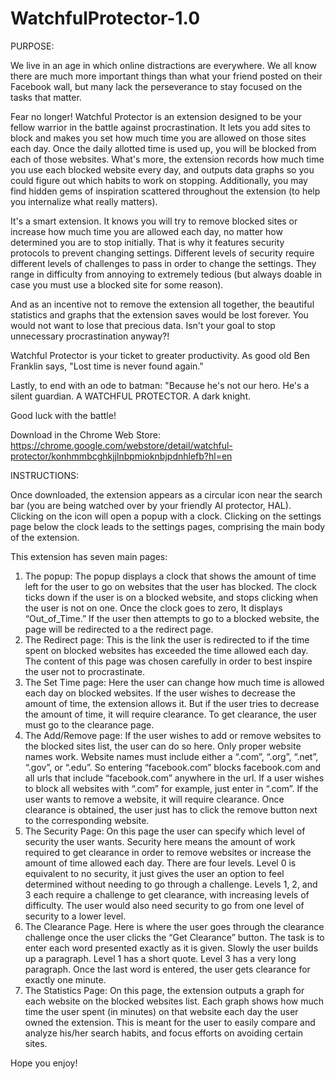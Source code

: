 # WatchfulProtector-1.0

PURPOSE:

We live in an age in which online distractions are everywhere. We all know there are much more important things than what your friend posted on their Facebook wall, but many lack the perseverance to stay focused on the tasks that matter.

Fear no longer! Watchful Protector is an extension designed to be your fellow warrior in the battle against procrastination. It lets you add sites to block and makes you set how much time you are allowed on those sites each day. Once the daily allotted time is used up, you will be blocked from each of those websites. What's more, the extension records how much time you use each blocked website every day, and outputs data graphs so you could figure out which habits to work on stopping. Additionally, you may find hidden gems of inspiration scattered throughout the extension (to help you internalize what really matters). 

It's a smart extension. It knows you will try to remove blocked sites or increase how much time you are allowed each day, no matter how determined you are to stop initially. That is why it features security protocols to prevent changing settings. Different levels of security require different levels of challenges to pass in order to change the settings. They range in difficulty from annoying to extremely tedious (but always doable in case you must use a blocked site for some reason). 

And as an incentive not to remove the extension all together, the beautiful statistics and graphs that the extension saves would be lost forever. You would not want to lose that precious data. Isn't your goal to stop unnecessary procrastination anyway?!

Watchful Protector is your ticket to greater productivity. As good old Ben Franklin says, "Lost time is never found again."

Lastly, to end with an ode to batman: "Because he's not our hero. He's a silent guardian. A WATCHFUL PROTECTOR. A dark knight. 

Good luck with the battle!

Download in the Chrome Web Store: https://chrome.google.com/webstore/detail/watchful-protector/konhmmbcghkjjlnbpmioknbjpdnhlefb?hl=en

INSTRUCTIONS:

Once downloaded, the extension appears as a circular icon near the search bar (you are being watched over by your friendly AI protector, HAL). Clicking on the icon will open a popup with a clock. Clicking on the settings page below the clock leads to the settings pages, comprising the main body of the extension. 

This extension has seven main pages:

1.	The popup: The popup displays a clock that shows the amount of time left for the user to go on websites that the user has blocked. The clock ticks down if the user is on a blocked website, and stops clicking when the user is not on one. Once the clock goes to zero, It displays “Out_of_Time.” If the user then attempts to go to a blocked website, the page will be redirected to a the redirect page.
2.	The Redirect page: This is the link the user is redirected to if the time spent on blocked websites has exceeded the time allowed each day. The content of this page was chosen carefully in order to best inspire the user not to procrastinate.
3.	The Set Time page: Here the user can change how much time is allowed each day on blocked websites. If the user wishes to decrease the amount of time, the extension allows it. But if the user tries to decrease the amount of time, it will require clearance. To get clearance, the user must go to the clearance page.
4.	The Add/Remove page: If the user wishes to add or remove websites to the blocked sites list, the user can do so here. Only proper website names work. Website names must include either a “.com”, “.org”, “.net”, “.gov”, or “.edu”. So entering “facebook.com” blocks facebook.com and all urls that include “facebook.com” anywhere in the url. If a user wishes to block all websites with “.com” for example, just enter in “.com”. If the user wants to remove a website, it will require clearance. Once clearance is obtained, the user just has to click the remove button next to the corresponding website.
5.	The Security Page: On this page the user can specify which level of security the user wants. Security here means the amount of work required to get clearance in order to remove websites or increase the amount of time allowed each day. There are four levels. Level 0 is equivalent to no security, it just gives the user an option to feel determined without needing to go through a challenge. Levels 1, 2, and 3 each require a challenge to get clearance, with increasing levels of difficulty. The user would also need security to go from one level of security to a lower level.
6.	The Clearance Page. Here is where the user goes through the clearance challenge once the user clicks the “Get Clearance” button. The task is to enter each word presented exactly as it is given. Slowly the user builds up a paragraph. Level 1 has a short quote. Level 3 has a very long paragraph. Once the last word is entered, the user gets clearance for exactly one minute.
7.	The Statistics Page: On this page, the extension outputs a graph for each website on the blocked websites list. Each graph shows how much time the user spent (in minutes) on that website each day the user owned the extension. This is meant for the user to easily compare and analyze his/her search habits, and focus efforts on avoiding certain sites.

Hope you enjoy!
